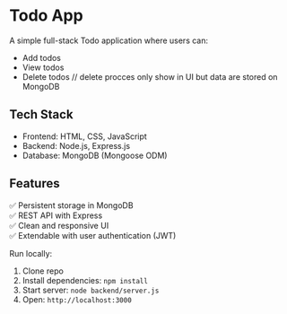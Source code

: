 # Todo App

A simple full-stack Todo application where users can:
- Add todos
- View todos
- Delete todos // delete procces only show in UI but data are stored on MongoDB

## Tech Stack
- Frontend: HTML, CSS, JavaScript
- Backend: Node.js, Express.js
- Database: MongoDB (Mongoose ODM)

## Features
✅ Persistent storage in MongoDB  
✅ REST API with Express  
✅ Clean and responsive UI  
✅ Extendable with user authentication (JWT)  

Run locally:
1. Clone repo
2. Install dependencies: `npm install`
3. Start server: `node backend/server.js`
4. Open: `http://localhost:3000`
